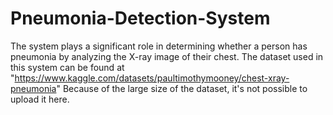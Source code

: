 # Pneumonia-Detection-System
The system plays a significant role in determining whether a person has pneumonia by analyzing the X-ray image of their chest. 
The dataset used in this system can be found at "https://www.kaggle.com/datasets/paultimothymooney/chest-xray-pneumonia" 
Because of the large size of the dataset, it's not possible to upload it here.
